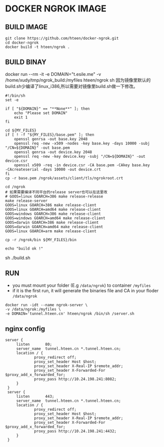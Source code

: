 # DOCKER NGROK IMAGE

## BUILD IMAGE

```linux
git clone https://github.com/hteen/docker-ngrok.git
cd docker-ngrok
docker build -t hteen/ngrok .
```

## BUILD BINAY
docker run --rm -it -e DOMAIN="t.esile.me" -v /home/xudy/tmp/ngrok_build:/myfiles hteen/ngrok sh
因为镜像里默认的build.sh少编译了linux_i386,所以需要对镜像里build.sh做一下修改。
```
#!/bin/sh
set -e

if [ "${DOMAIN}" == "**None**" ]; then
    echo "Please set DOMAIN"
    exit 1
fi

cd ${MY_FILES}
if [ ! -f "${MY_FILES}/base.pem" ]; then
    openssl genrsa -out base.key 2048
    openssl req -new -x509 -nodes -key base.key -days 10000 -subj
"/CN=${DOMAIN}" -out base.pem
    openssl genrsa -out device.key 2048
    openssl req -new -key device.key -subj "/CN=${DOMAIN}" -out
device.csr
    openssl x509 -req -in device.csr -CA base.pem -CAkey base.key
-CAcreateserial -days 10000 -out device.crt
fi
cp -r base.pem /ngrok/assets/client/tls/ngrokroot.crt

cd /ngrok
# 如果需要编译不同平台的release server也可以在这里改
# GOOS=linux GOARCH=386 make release-release
make release-server
GOOS=linux GOARCH=386 make release-client
GOOS=linux GOARCH=amd64 make release-client
GOOS=windows GOARCH=386 make release-client
GOOS=windows GOARCH=amd64 make release-client
GOOS=darwin GOARCH=386 make release-client
GOOS=darwin GOARCH=amd64 make release-client
GOOS=linux GOARCH=arm make release-client

cp -r /ngrok/bin ${MY_FILES}/bin

echo "build ok !"
```
sh ./build.sh


## RUN
* you must mount your folder (E.g `/data/ngrok`) to container `/myfiles`
* if it is the first run, it will generate the binaries file and CA in your floder `/data/ngrok`

```linux
docker run -idt --name ngrok-server \
-v /data/ngrok:/myfiles \
-e DOMAIN='tunnel.hteen.cn' hteen/ngrok /bin/sh /server.sh
```

## nginx config

```linux
server {
     listen       80;
     server_name  tunnel.hteen.cn *.tunnel.hteen.cn;
     location / {
             proxy_redirect off;
             proxy_set_header Host $host;
             proxy_set_header X-Real-IP $remote_addr;
             proxy_set_header X-Forwarded-For
$proxy_add_x_forwarded_for;
             proxy_pass http://10.24.198.241:8082;
     }
 }
 server {
     listen       443;
     server_name  tunnel.hteen.cn *.tunnel.hteen.cn;
     location / {
             proxy_redirect off;
             proxy_set_header Host $host;
             proxy_set_header X-Real-IP $remote_addr;
             proxy_set_header X-Forwarded-For
$proxy_add_x_forwarded_for;
             proxy_pass http://10.24.198.241:4432;
     }
 }

```
